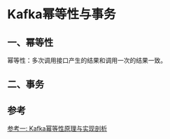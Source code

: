 # Kafka幂等性与事务

## 一、幂等性

幂等性：多次调用接口产生的结果和调用一次的结果一致。



## 二、事务

## 参考

[参考一: Kafka幂等性原理与实现剖析](https://www.cnblogs.com/smartloli/p/11922639.html)